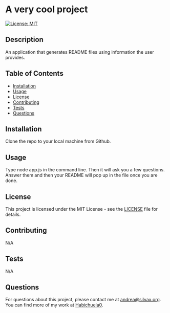 # A very cool project

[![License: MIT](https://img.shields.io/badge/License-MIT-yellow.svg)](https://opensource.org/licenses/MIT)

## Description
An application that generates README files using information the user provides.

## Table of Contents
- [Installation](#installation)
- [Usage](#usage)
- [License](#license)
- [Contributing](#contributing)
- [Tests](#tests)
- [Questions](#questions)

## Installation
Clone the repo to your local machine from Github.

## Usage
Type node app.js in the command line. Then it will ask you a few questions. Answer them and then your README will pop up in the file once you are done.

## License
This project is licensed under the MIT License - see the [LICENSE](LICENSE) file for details.

## Contributing
N/A

## Tests
N/A

## Questions
For questions about this project, please contact me at andrea@silvax.org.
You can find more of my work at [Habichuela0](https://github.com/Habichuela0).
